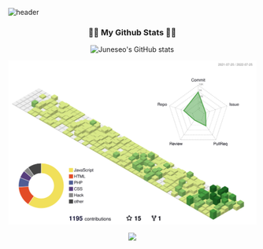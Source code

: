 ![header](https://capsule-render.vercel.app/api?type=slice&color=auto&height=300&section=header&text=Kimjuneseo&fontSize=120&animation=fadeIn
)

<h3 align="center">👩‍💻 My Github Stats 👩‍💻</h3>
<div align="center">
  
![Juneseo's GitHub stats](https://github-readme-stats.vercel.app/api?username=kimjuneseo&hide_title=true&show_icons=true&disable_animations=true&theme=vue)

</div>

![](./profile-3d-contrib/profile-green-animate.svg)

<p align="center">
  <a href="https://hits.seeyoufarm.com"><img src="https://hits.seeyoufarm.com/api/count/incr/badge.svg?url=https%3A%2F%2Fgithub.com%2Fkimjuneseo&count_bg=%23000000&title_bg=%23000000&icon=github.svg&icon_color=%23E7E7E7&title=&edge_flat=false"/></a>
</p>
